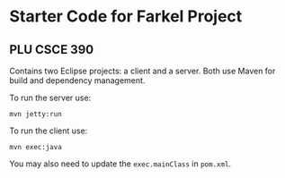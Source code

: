 
# Starter Code for Farkel Project

## PLU CSCE 390

Contains two Eclipse projects: a client and a server.  Both use Maven for build and dependency
management.

To run the server use:

```
mvn jetty:run
```

To run the client use:

```
mvn exec:java
```

You may also need to update the `exec.mainClass` in `pom.xml`.


